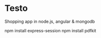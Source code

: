 # Testo
Shopping app in node.js, angular &amp; mongodb

npm install express-session
npm install pdfkit
